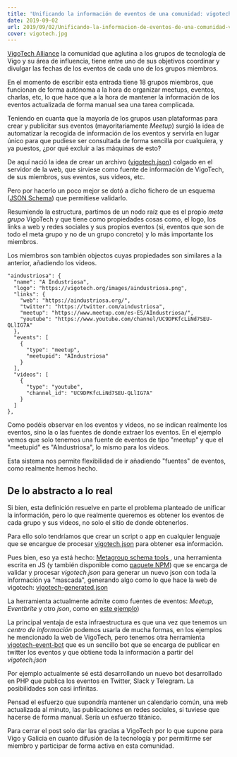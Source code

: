 ```yaml
---
title: 'Unificando la información de eventos de una comunidad: vigotech.json'
date: 2019-09-02
url: 2019/09/02/Unificando-la-informacion-de-eventos-de-una-comunidad-vigotech-json/
cover: vigotech.jpg
---
```


[VigoTech Alliance](https://vigotech.org/) la comunidad que aglutina a los grupos de tecnología de Vigo y su área de influencia, tiene entre uno de sus objetivos coordinar y divulgar las fechas de los eventos de cada uno de los grupos miembros.

En el momento de escribir esta entrada tiene 18 grupos miembros, que funcionan de forma autónoma a la hora de organizar meetups, eventos, charlas, etc, lo que hace que a la hora de mantener la información de los eventos actualizada de forma manual sea una tarea complicada.

Teniendo en cuanta que la mayoría de los grupos usan plataformas para crear y publicitar sus eventos (mayoritariamente _Meetup_) surgió la idea de automatizar la recogida de información de los eventos y servirla en lugar único para que pudiese ser consultada de forma sencilla por cualquiera, y ya puestos, ¿por qué excluir a las máquinas de esto?

De aquí nació la idea de crear un archivo ([vigotech.json](https://vigotech.org/vigotech.json)) colgado en el servidor de la web, que sirviese como fuente de información de VigoTech, de sus miembros, sus eventos, sus videos, etc.

Pero por hacerlo un poco mejor se dotó a dicho fichero de un esquema ([JSON Schema](https://github.com/VigoTech/vigotech.github.io/blob/source/static/vigotech-schema.json)) que permitiese validarlo.

Resumiendo la estructura, partimos de un nodo raíz que es el propio _meta grupo_ VigoTech y que tiene como propiedades cosas como, el logo, los links a web y redes sociales y sus propios eventos (si, eventos que son de todo el meta grupo y no de un grupo concreto) y lo más importante los miembros.

Los miembros son también objectos cuyas propiedades son similares a la anterior, añadiendo los videos.

```
"aindustriosa": {
  "name": "A Industriosa",
  "logo": "https://vigotech.org/images/aindustriosa.png",
  "links": {
    "web": "https://aindustriosa.org/",
    "twitter": "https://twitter.com/aindustriosa",
    "meetup": "https://www.meetup.com/es-ES/AIndustriosa/",
    "youtube": "https://www.youtube.com/channel/UC9DPKfcLiNd7SEU-QLlIG7A"
  },
  "events": [
    {
      "type": "meetup",
      "meetupid": "AIndustriosa"
    }
  ],
  "videos": [
    {
      "type": "youtube",
      "channel_id": "UC9DPKfcLiNd7SEU-QLlIG7A"
    }
  ]
},
```

Como podéis observar en los eventos y videos, no se indican realmente los eventos, sino la o las fuentes de donde extraer los eventos. En el ejemplo vemos que solo tenemos una fuente de eventos de tipo "meetup" y que el "meetupid" es "AIndustriosa", lo mismo para los videos.

Esta sistema nos permite flexibilidad de ir añadiendo "fuentes" de eventos, como realmente hemos hecho.

## De lo abstracto a lo real

Si bien, esta definición resuelve en parte el problema planteado de unificar la información, pero lo que realmente queremos es obtener los eventos de cada grupo y sus videos, no solo el sitio de donde obtenerlos.

Para ello solo tendríamos que crear un script o app en cualquier lenguaje que se encargue de procesar [vigotech.json](https://vigotech.org/vigotech.json) para obtener esa información.

Pues bien, eso ya está hecho: [Metagroup schema tools
](https://github.com/VigoTech/metagroup-schema-tools), una herramienta escrita en JS (y también disponible como [paquete NPM](https://www.npmjs.com/package/metagroup-schema-tools)) que se encarga de validar y procesar _vigotech.json_ para generar un nuevo json con toda la información ya "mascada", generando algo como lo que hace la web de vigotech: [vigotech-generated.json](https://vigotech.org/vigotech-generated.json)

La herramienta actualmente admite como fuentes de eventos: _Meetup_, _Eventbrite_ y otro _json_, como en [este ejemplo](https://www.python-vigo.es/events.json))

La principal ventaja de esta infraestructura es que una vez que tenemos un _centro de información_ podemos usarla de mucha formas, en los ejemplos he mencionado la web de VigoTech, pero tenemos otra herramienta [vigotech-event-bot](https://github.com/VigoTech/vigotech-event-bot) que es un sencillo bot que se encarga de publicar en twitter los eventos y que obtiene toda la información a partir del _vigotech.json_

Por ejemplo actualmente sé está desarrollando un nuevo bot desarrollado en PHP que publica los eventos en Twitter, Slack y Telegram. La posibilidades son casi infinitas.

Pensad el esfuerzo que supondría mantener un calendario común, una web actualizada al minuto, las publicaciones en redes sociales, si tuviese que hacerse de forma manual. Sería un esfuerzo titánico.

Para cerrar el post solo dar las gracias a VigoTech por lo que supone para Vigo y Galicia en cuanto difusión de la tecnología y por permitirme ser miembro y participar de forma activa en esta comunidad.

 


